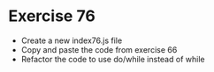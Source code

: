 # Exercise 76

- Create a new index76.js file
- Copy and paste the code from exercise 66
- Refactor the code to use do/while instead of while
